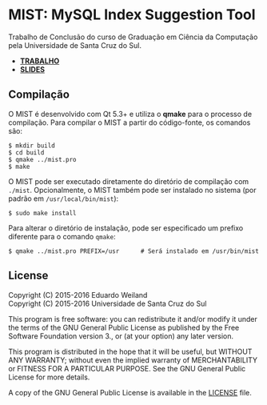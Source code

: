# MIST: MySQL Index Suggestion Tool

Trabalho de Conclusão do curso de Graduação em Ciência da Computação pela Universidade de Santa Cruz do Sul.

* **[TRABALHO](docs/TCC_II.pdf)**
* **[SLIDES](https://docs.zoho.com/show/publish/enphvc99b57e91e89494488de7772078d821b)**

## Compilação

O MIST é desenvolvido com Qt 5.3+ e utiliza o **qmake** para o processo de compilação. Para compilar o MIST a partir do código-fonte, os comandos são:

    $ mkdir build
    $ cd build
    $ qmake ../mist.pro
    $ make

O MIST pode ser executado diretamente do diretório de compilação com `./mist`. Opcionalmente, o MIST também pode ser instalado no sistema (por padrão em `/usr/local/bin/mist`):

    $ sudo make install

Para alterar o diretório de instalação, pode ser especificado um prefixo diferente para o comando `qmake`:

    $ qmake ../mist.pro PREFIX=/usr      # Será instalado em /usr/bin/mist

## License

Copyright (C) 2015-2016 Eduardo Weiland<br/>
Copyright (C) 2015-2016 Universidade de Santa Cruz do Sul

This program is free software: you can redistribute it and/or modify it under the terms of the GNU General Public License as published by the Free Software Foundation version 3., or (at your option) any later version.

This program is distributed in the hope that it will be useful, but WITHOUT ANY WARRANTY; without even the implied warranty of MERCHANTABILITY or FITNESS FOR A PARTICULAR PURPOSE.  See the GNU General Public License for more details.

A copy of the GNU General Public License is available in the [LICENSE](LICENSE) file.
